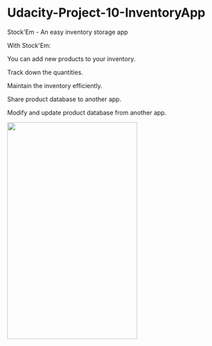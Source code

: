 # Udacity-Project-10-InventoryApp
Stock'Em - An easy inventory storage app

With Stock'Em:

You can add new products to your inventory.

Track down the quantities.

Maintain the inventory efficiently.

Share product database to another app.

Modify and update product database from another app.

<img src="https://cloud.githubusercontent.com/assets/20600377/20958358/38ebd5c2-bc7b-11e6-8ce5-b1f6a0a08ed5.png" alt="" width="300" height="500">

